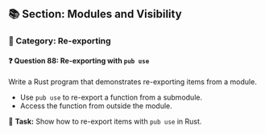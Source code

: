 ## 📚 Section: Modules and Visibility  
### 🔹 Category: Re-exporting  
#### ❓ Question 88: Re-exporting with `pub use`

Write a Rust program that demonstrates re-exporting items from a module.

- Use `pub use` to re-export a function from a submodule.
- Access the function from outside the module.

🔧 **Task:** Show how to re-export items with `pub use` in Rust.
